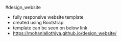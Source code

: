 #design_website

- fully responsive website template
- created using Bootstrap
- template can be seen on below link
- https://mohanlallothiya.github.io/design_website/
